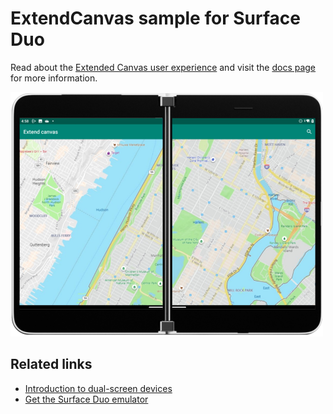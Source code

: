 # ExtendCanvas sample for Surface Duo

Read about the [Extended Canvas user experience](https://docs.microsoft.com/dual-screen/introduction#extended-canvas) and visit the [docs page](https://docs.microsoft.com/dual-screen/android/sample-code/extended-canvas) for more information.

![Extended canvas sample spanned across two screens](Screenshots/extended-canvas-500.png)

## Related links

- [Introduction to dual-screen devices](https://docs.microsoft.com/dual-screen/introduction)
- [Get the Surface Duo emulator](https://docs.microsoft.com/dual-screen/android/emulator/)
